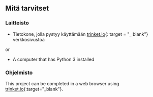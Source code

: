 ## Mitä tarvitset

### Laitteisto

+ Tietokone, jolla pystyy käyttämään [trinket.io](https://trinket.io){: target = "_ blank"} verkkosivustoa 

or

+ A computer that has Python 3 installed

### Ohjelmisto

This project can be completed in a web browser using [trinket.io](https://trinket.io){:target="_blank"}.